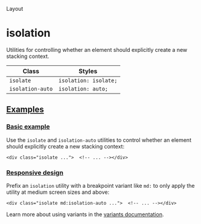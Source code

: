 <!--$-->

<!--/$-->

Layout

# isolation

Utilities for controlling whether an element should explicitly create a new stacking context.

| Class            | Styles                |
| ---------------- | --------------------- |
| `isolate`        | `isolation: isolate;` |
| `isolation-auto` | `isolation: auto;`    |

## [Examples](#examples)

### [Basic example](#basic-example)

Use the `isolate` and `isolation-auto` utilities to control whether an element should explicitly create a new stacking context:

```
<div class="isolate ...">  <!-- ... --></div>
```

### [Responsive design](#responsive-design)

Prefix <!-- -->an<!-- --> `isolation` utility<!-- --> <!-- -->with a breakpoint variant like `md:` to only apply the utility at <!-- -->medium<!-- --> <!-- -->screen sizes and above:

```
<div class="isolate md:isolation-auto ...">  <!-- ... --></div>
```

Learn more about using variants in the [variants documentation](/docs/hover-focus-and-other-states).

<!--$-->

<!--/$-->
